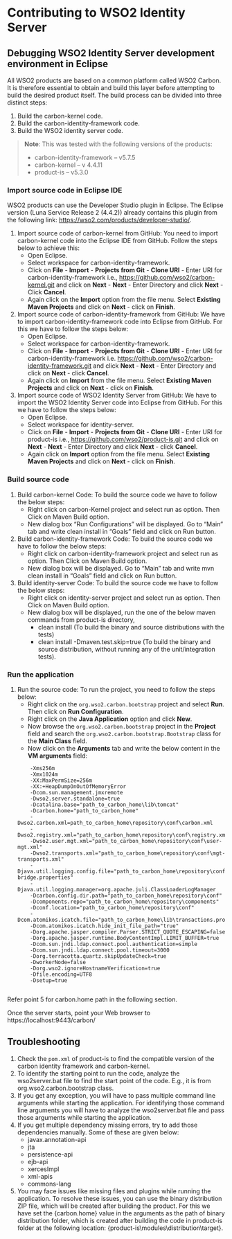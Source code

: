 # Contributing to WSO2 Identity Server

## Debugging WSO2 Identity Server development environment in Eclipse

All WSO2 products are based on a common platform called WSO2 Carbon. It is therefore essential to obtain and build this layer before attempting to build the desired product itself. The build process can be divided into three distinct steps:

1.	Build the carbon-kernel code.
2.	Build the carbon-identity-framework code.
3.	Build the WSO2 identity server code.

> **Note**: This was tested with the following versions of the products:
>  * carbon-identity-framework – v5.7.5
>  * carbon-kernel – v 4.4.11
>  * product-is – v5.3.0

###	Import source code in Eclipse IDE

WSO2 products can use the Developer Studio plugin in Eclipse. The Eclipse version (Luna Service Release 2 (4.4.2)) already contains this plugin from the following link: https://wso2.com/products/developer-studio/.

1. Import source code of carbon-kernel from GitHub: You need to import carbon-kernel code into the Eclipse IDE from GitHub. Follow the steps below to achieve this:
   *	Open Eclipse.
   *	Select workspace for carbon-identity-framework.
   *	Click on **File** - **Import** - **Projects from Git** - **Clone URI** - Enter URI for carbon-identity-framework i.e., https://github.com/wso2/carbon-kernel.git and click on **Next** - **Next** - Enter Directory and click **Next** - Click **Cancel**.
   *	Again click on the **Import** option from the file menu. Select **Existing Maven Projects** and click on **Next** - click on **Finish**.
2. Import source code of carbon-identity-framework from GitHub: We have to import carbon-identity-framework code into Eclipse from GitHub. For this we have to follow the steps below:
   *	Open Eclipse.
   *	Select workspace for carbon-identity-framework.
   *	Click on **File** - **Import** - **Projects from Git** - **Clone URI** - Enter URI for carbon-identity-framework i.e. https://github.com/wso2/carbon-identity-framework.git and click **Next** - **Next** - Enter Directory and click on **Next** - click **Cancel**.
   *	Again click on **Import** from the file menu. Select **Existing Maven Projects** and click on **Next** - click on **Finish**.
3. Import source code of WSO2 Identity Server from GitHub: We have to import the WSO2 Identity Server code into Eclipse from GitHub. For this we have to follow the steps below:
   *	Open Eclipse.
   *	Select workspace for identity-server.
   *	Click on **File** - **Import** - **Projects from Git** - **Clone URI** - Enter URI for product-is i.e., https://github.com/wso2/product-is.git and click on **Next** - **Next** - Enter Directory and click **Next** - click **Cancel**.
   *	Again click on **Import** option from the file menu. Select **Existing Maven Projects** and click on **Next** - click on **Finish**.

###	Build source code

1. Build carbon-kernel Code: To build the source code we have to follow the below steps:
   *	Right click on carbon-Kernel project and select run as option. Then Click on Maven Build option.
   *	New dialog box “Run Configurations” will be displayed. Go to “Main” tab and write clean install in “Goals” field and click on Run button.
2. Build carbon-identity-framework Code: To build the source code we have to follow the below steps:
   *	Right click on carbon-identity-framework project and select run as option. Then Click on Maven Build option.
   *	New dialog box will be displayed. Go to “Main” tab and write mvn clean install in “Goals” field and click on Run button.
3. Build identity-server Code: To build the source code we have to follow the below steps:
   *	Right click on identity-server project and select run as option. Then Click on Maven Build option.
   *	New dialog box will be displayed, run the one of the below maven commands from product-is directory,
        * clean install (To build the binary and source distributions with the tests)
        * clean install -Dmaven.test.skip=true (To build the binary and source distribution, without running any of the unit/integration tests).

###	Run the application

1. Run the source code: To run the project, you need to follow the steps below:
   *	Right click on the `org.wso2.carbon.bootstrap` project and select **Run**. Then click on **Run Configuration**.
   *	Right click on the **Java Application** option and click **New**.
   *	Now browse the `org.wso2.carbon.bootstrap` project in the **Project** field and search the `org.wso2.carbon.bootstrap.Bootstrap` class for the **Main Class** field.
   *	Now click on the **Arguments** tab and write the below content in the **VM arguments** field:
      ```
          -Xms256m
          -Xmx1024m
          -XX:MaxPermSize=256m
          -XX:+HeapDumpOnOutOfMemoryError
          -Dcom.sun.management.jmxremote
          -Dwso2.server.standalone=true
          -Dcatalina.base="path_to_carbon_home\lib\tomcat"
          -Dcarbon.home="path_to_carbon_home"
          -Dwso2.carbon.xml=path_to_carbon_home\repository\conf\carbon.xml
          -Dwso2.registry.xml="path_to_carbon_home\repository\conf\registry.xml"
          -Dwso2.user.mgt.xml="path_to_carbon_home\repository\conf\user-mgt.xml"
          -Dwso2.transports.xml="path_to_carbon_home\repository\conf\mgt-transports.xml"
          -Djava.util.logging.config.file="path_to_carbon_home\repository\conf\etc\logging-bridge.properties"
          -Djava.util.logging.manager=org.apache.juli.ClassLoaderLogManager
          -Dcarbon.config.dir.path="path_to_carbon_home\repository\conf"
          -Dcomponents.repo="path_to_carbon_home\repository\components"
          -Dconf.location="path_to_carbon_home\repository\conf"
          -Dcom.atomikos.icatch.file="path_to_carbon_home\lib\transactions.properties"
          -Dcom.atomikos.icatch.hide_init_file_path="true"
          -Dorg.apache.jasper.compiler.Parser.STRICT_QUOTE_ESCAPING=false
          -Dorg.apache.jasper.runtime.BodyContentImpl.LIMIT_BUFFER=true
          -Dcom.sun.jndi.ldap.connect.pool.authentication=simple
          -Dcom.sun.jndi.ldap.connect.pool.timeout=3000
          -Dorg.terracotta.quartz.skipUpdateCheck=true
          -DworkerNode=false
          -Dorg.wso2.ignoreHostnameVerification=true
          -Dfile.encoding=UTF8
          -Dsetup=true
          
      ```

Refer point 5 for carbon.home path in the following section.

Once the server starts, point your Web browser to https://localhost:9443/carbon/

##	Troubleshooting

1. Check the `pom.xml` of product-is to find the compatible version of the carbon identity framework and carbon-kernel.
2. To identify the starting point to run the code, analyze the wso2server.bat file to find the start point of the code. E.g., it is from org.wso2.carbon.bootstrap class.
3. If you get any exception, you will have to pass multiple command line arguments while starting the application. For identifying those command line arguments you will have to analyze the wso2server.bat file and pass those arguments while starting the application.
4. If you get multiple dependency missing errors, try to add those dependencies manually. Some of these are given below:
   *	javax.annotation-api
   *	jta
   *	persistence-api
   *	ejb-api
   *	xercesImpl
   *	xml-apis
   *	commons-lang
5. You may face issues like missing files and plugins while running the application. To resolve these issues, you can use the binary distribution ZIP file, which will be created after building the product. For this we have set the {carbon.home} value in the arguments as the path of binary distribution folder, which is created after building the code in product-is folder at the following location: {product-is\modules\distribution\target}.
